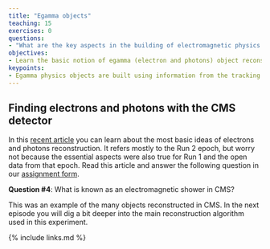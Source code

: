```yaml
---
title: "Egamma objects"
teaching: 15
exercises: 0
questions:
- "What are the key aspects in the building of electromagnetic physics objects?"
objectives:
- Learn the basic notion of egamma (electron and photons) object reconstruction.
keypoints:
- Egamma physics objects are built using information from the tracking system as well as the ECAL subdetector. It is a vivid example of physics objects reconstruction.
---
```


## Finding electrons and photons with the CMS detector

In this [recent article](https://cms.cern/news/finding-electrons-and-photons-cms-detector) you can learn about the most basic ideas of electrons and photons reconstruction.  It refers mostly to the Run 2 epoch, but worry not because the essential aspects were also true for Run 1 and the open data from that epoch.  Read this article and answer the following question in our [assignment form](https://forms.gle/sMyuLFiYJWRsUAew6).

**Question #4**:
What is known as an electromagnetic shower in CMS?

This was an example of the many objects reconstructed in CMS. In the next episode you will dig a bit deeper into the main reconstruction algorithm used in this experiment.


{% include links.md %}
